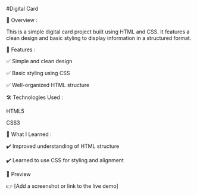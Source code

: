 #Digital Card

📌 Overview :

This is a simple digital card project built using HTML and CSS. It features a clean design and basic styling to display information in a structured format.

🚀 Features :

✅ Simple and clean design

✅ Basic styling using CSS

✅ Well-organized HTML structure

🛠️ Technologies Used :

HTML5

CSS3

🎯 What I Learned :

✔️ Improved understanding of HTML structure

✔️ Learned to use CSS for styling and alignment

📸 Preview

👉 [Add a screenshot or link to the live demo]
